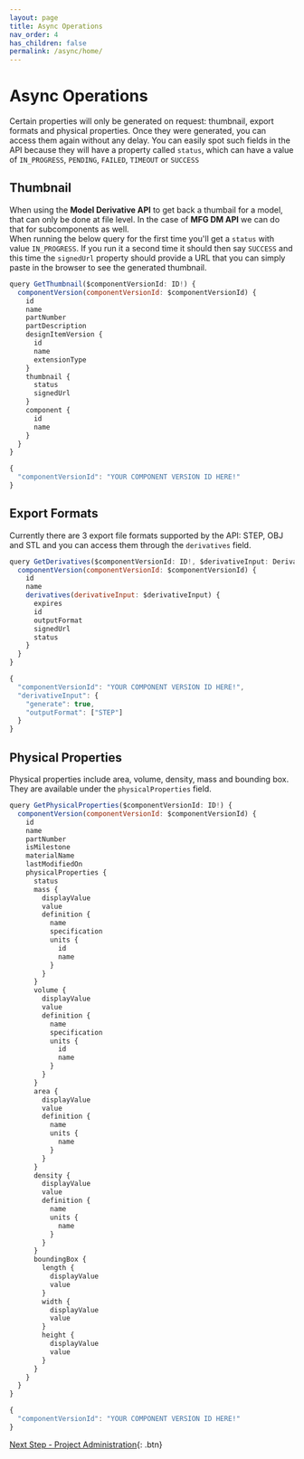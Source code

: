```yaml
---
layout: page
title: Async Operations
nav_order: 4
has_children: false
permalink: /async/home/
---
```


# Async Operations

Certain properties will only be generated on request: thumbnail, export formats and physical properties. Once they were generated, you can access them again without any delay.
You can easily spot such fields in the API because they will have a property called `status`, which can have a value of `IN_PROGRESS`, `PENDING`, `FAILED`, `TIMEOUT` or `SUCCESS`

## Thumbnail

When using the **Model Derivative API** to get back a thumbail for a model, that can only be done at file level. In the case of **MFG DM API** we can do that for subcomponents as well. \
When running the below query for the first time you'll get a `status` with value `IN_PROGRESS`. If you run it a second time it should then say `SUCCESS` and this time the `signedUrl` property should provide a URL that you can simply paste in the browser to see the generated thumbnail. 

```js
query GetThumbnail($componentVersionId: ID!) {
  componentVersion(componentVersionId: $componentVersionId) {
    id
    name
    partNumber
    partDescription
    designItemVersion {
      id
      name
      extensionType
    }
    thumbnail {
      status
      signedUrl
    }
    component {
      id
      name
    }
  }
}
```
```js
{
  "componentVersionId": "YOUR COMPONENT VERSION ID HERE!"
}
```

## Export Formats

Currently there are 3 export file formats supported by the API: STEP, OBJ and STL and you can access them through the `derivatives` field.  

```js
query GetDerivatives($componentVersionId: ID!, $derivativeInput: DerivativeInput!) {
  componentVersion(componentVersionId: $componentVersionId) {
    id
    name
    derivatives(derivativeInput: $derivativeInput) {
      expires
      id
      outputFormat
      signedUrl
      status
    }
  }
}
```
```js
{
  "componentVersionId": "YOUR COMPONENT VERSION ID HERE!",
  "derivativeInput": {
    "generate": true,
    "outputFormat": ["STEP"]
  }
}
```

## Physical Properties

Physical properties include area, volume, density, mass and bounding box. They are available under the `physicalProperties` field. 

```js
query GetPhysicalProperties($componentVersionId: ID!) {
  componentVersion(componentVersionId: $componentVersionId) {
    id
    name
    partNumber
    isMilestone
    materialName
    lastModifiedOn
    physicalProperties {
      status
      mass {
        displayValue
        value
        definition {
          name
          specification
          units {
            id
            name
          }
        }
      }
      volume {
        displayValue
        value
        definition {
          name
          specification
          units {
            id
            name
          }
        }
      }
      area {
        displayValue
        value
        definition {
          name
          units {
            name
          }
        }
      }
      density {
        displayValue
        value
        definition {
          name
          units {
            name
          }
        }
      }
      boundingBox {
        length {
          displayValue
          value
        }
        width {
          displayValue
          value
        }
        height {
          displayValue
          value
        }
      }
    }
  }
}
```
```js
{
  "componentVersionId": "YOUR COMPONENT VERSION ID HERE!"
}
```

[Next Step - Project Administration](../../projects/home/){: .btn}
